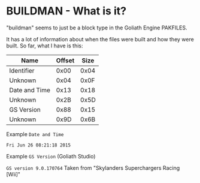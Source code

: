 # BUILDMAN - What is it?
"buildman" seems to just be a block type in the Goliath Engine PAKFILES.

It has a lot of information about when the files were built and how they were built.
So far, what I have is this:

| Name | Offset | Size |
|--------|---------|------
| Identifier | 0x00 | 0x04 |
| Unknown | 0x04 | 0x0F |
| Date and Time | 0x13 | 0x18 |
| Unknown | 0x2B | 0x5D |
| GS Version | 0x88 | 0x15 |
| Unknown | 0x9D | 0x6B |

Example `Date and Time`

`Fri Jun 26 08:21:18 2015`

Example `GS Version` (Goliath Studio)

`GS version 9.0.170764` Taken from "Skylanders Superchargers Racing [Wii]"
